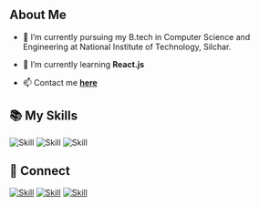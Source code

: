 
## About Me

- 🔭 I’m currently pursuing my B.tech in Computer Science and Engineering at National Institute of Technology, Silchar.

- 🌱 I’m currently learning **React.js**

- 📫 Contact me **[here](kagyungritu@gmail.com)**


## 📚 My Skills

![Skill](https://img.shields.io/badge/HTML5-E34F26?style=for-the-badge&logo=html5&logoColor=white)
![Skill](https://img.shields.io/badge/CSS3-1572B6?style=for-the-badge&logo=css3&logoColor=white)
![Skill](https://img.shields.io/badge/JavaScript-323330?style=for-the-badge&logo=javascript&logoColor=F7DF1E)

## 🤝 Connect

[![Skill](https://img.shields.io/badge/LinkedIn-0077B5?style=for-the-badge&logo=linkedin&logoColor=white)](https://https://www.linkedin.com/in/rituparna-kagyung-3046351a0/)
[![Skill](https://img.shields.io/badge/Instagram-E4405F?style=for-the-badge&logo=instagram&logoColor=white)](https://www.instagram.com/__kpritu__kag__/)
[![Skill](https://img.shields.io/badge/GitHub-100000?style=for-the-badge&logo=github&logoColor=white)](https://github.com/kagritu)

